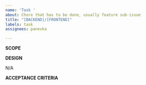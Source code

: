 ```yaml
---
name: 'Task '
about: Chore that has to be done, usually feature sub-issue
title: "[BACKEND]/[FRONTEND]"
labels: task
assignees: panevka

---
```


**SCOPE**
<!--- What is this task responsible for? What is the idea for applied functionality? -->

**DESIGN**
<!--- How should this be implemented? -->
N/A

**ACCEPTANCE CRITERIA**
<!--- When can this task be accepted? What requirements does it have to fulfill? -->
